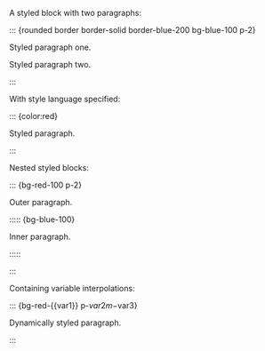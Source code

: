 A styled block with two paragraphs:

::: {rounded border border-solid border-blue-200 bg-blue-100 p-2}

Styled paragraph one.

Styled paragraph two.

:::

With style language specified:

::: {color:red}

Styled paragraph.

:::

Nested styled blocks:

::: {bg-red-100 p-2}

Outer paragraph.

::::: {bg-blue-100}

Inner paragraph.

:::::

:::

Containing variable interpolations:

::: {bg-red-{{var1}} p-$var2 m-$var3}

Dynamically styled paragraph.

:::